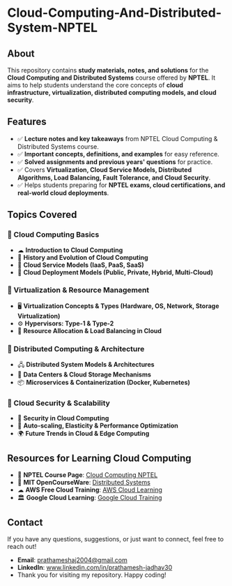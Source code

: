 # Cloud-Computing-And-Distributed-System-NPTEL

## About
This repository contains **study materials, notes, and solutions** for the **Cloud Computing and Distributed Systems** course offered by **NPTEL**. It aims to help students understand the core concepts of **cloud infrastructure, virtualization, distributed computing models, and cloud security**.

## Features
- ✅ **Lecture notes and key takeaways** from NPTEL Cloud Computing & Distributed Systems course.
- ✅ **Important concepts, definitions, and examples** for easy reference.
- ✅ **Solved assignments and previous years' questions** for practice.
- ✅ Covers **Virtualization, Cloud Service Models, Distributed Algorithms, Load Balancing, Fault Tolerance, and Cloud Security**.
- ✅ Helps students preparing for **NPTEL exams, cloud certifications, and real-world cloud deployments**.

## Topics Covered
### 🔹 Cloud Computing Basics
- ☁ **Introduction to Cloud Computing**
- 📜 **History and Evolution of Cloud Computing**
- 📌 **Cloud Service Models (IaaS, PaaS, SaaS)**
- 📡 **Cloud Deployment Models (Public, Private, Hybrid, Multi-Cloud)**

### 🔹 Virtualization & Resource Management
- 🖥 **Virtualization Concepts & Types (Hardware, OS, Network, Storage Virtualization)**
- ⚙ **Hypervisors: Type-1 & Type-2**
- 🔄 **Resource Allocation & Load Balancing in Cloud**

### 🔹 Distributed Computing & Architecture
- 🖧 **Distributed System Models & Architectures**
- 🔗 **Data Centers & Cloud Storage Mechanisms**
- 📦 **Microservices & Containerization (Docker, Kubernetes)**

### 🔹 Cloud Security & Scalability
- 🔐 **Security in Cloud Computing**
- 🚀 **Auto-scaling, Elasticity & Performance Optimization**
- 🌍 **Future Trends in Cloud & Edge Computing**


## Resources for Learning Cloud Computing
- 📘 **NPTEL Course Page**: [Cloud Computing NPTEL](https://nptel.ac.in/)
- 🎥 **MIT OpenCourseWare**: [Distributed Systems](https://ocw.mit.edu/courses/)
- ☁ **AWS Free Cloud Training**: [AWS Cloud Learning](https://www.aws.training/)
- 🏛 **Google Cloud Learning**: [Google Cloud Training](https://cloud.google.com/training/)

 ## Contact

If you have any questions, suggestions, or just want to connect, feel free to reach out!

- **Email**: prathameshaj2004@gmail.com
- **LinkedIn**: www.linkedin.com/in/prathamesh-jadhav30
- Thank you for visiting my repository. Happy coding!

